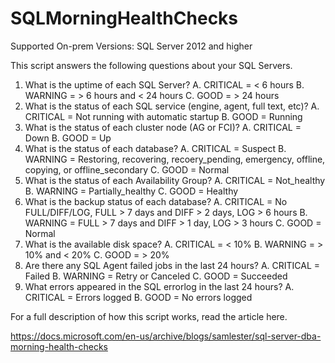 # SQLMorningHealthChecks

Supported On-prem Versions: SQL Server 2012 and higher

This script answers the following questions about your SQL Servers.

1. What is the uptime of each SQL Server?
   A. CRITICAL = < 6 hours
   B. WARNING  = > 6 hours and < 24 hours
   C. GOOD     = > 24 hours
2. What is the status of each SQL service (engine, agent, full text, etc)?
   A. CRITICAL = Not running with automatic startup
   B. GOOD     = Running
3. What is the status of each cluster node (AG or FCI)?
   A. CRITICAL = Down
   B. GOOD     = Up
4. What is the status of each database?
   A. CRITICAL = Suspect
   B. WARNING  = Restoring, recovering, recoery_pending, emergency, offline, copying, or offline_secondary
   C. GOOD     = Normal
5. What is the status of each Availability Group?
   A. CRITICAL = Not_healthy
   B. WARNING  = Partially_healthy
   C. GOOD     = Healthy
6. What is the backup status of each database?
   A. CRITICAL = No FULL/DIFF/LOG, FULL > 7 days and DIFF > 2 days, LOG > 6 hours
   B. WARNING  = FULL > 7 days and DIFF > 1 day, LOG > 3 hours
   C. GOOD     = Normal
7. What is the available disk space?
   A. CRITICAL = < 10%
   B. WARNING  = > 10% and < 20%
   C. GOOD     = > 20%
8. Are there any SQL Agent failed jobs in the last 24 hours?
   A. CRITICAL = Failed
   B. WARNING  = Retry or Canceled
   C. GOOD     = Succeeded
9. What errors appeared in the SQL errorlog in the last 24 hours?
   A. CRITICAL = Errors logged
   B. GOOD     = No errors logged

For a full description of how this script works, read the article here.

https://docs.microsoft.com/en-us/archive/blogs/samlester/sql-server-dba-morning-health-checks
